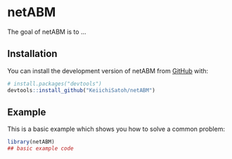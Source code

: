 
# netABM

<!-- badges: start -->
<!-- badges: end -->

The goal of netABM is to ...

## Installation

You can install the development version of netABM from [GitHub](https://github.com/) with:

``` r
# install.packages("devtools")
devtools::install_github("KeiichiSatoh/netABM")
```

## Example

This is a basic example which shows you how to solve a common problem:

``` r
library(netABM)
## basic example code
```

